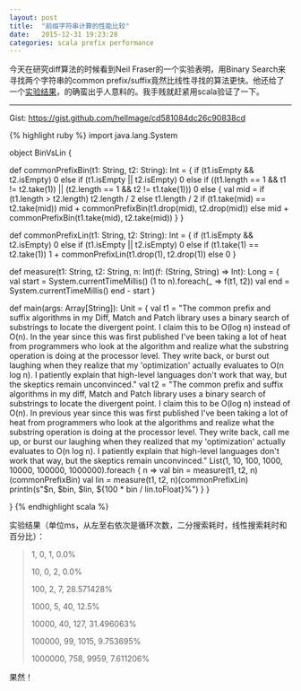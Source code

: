 ```yaml
---
layout: post
title:  "前缀字符串计算的性能比较"
date:   2015-12-31 19:23:28
categories: scala prefix performance
---
```


今天在研究diff算法的时候看到Neil Fraser的一个实验表明，用Binary Search来寻找两个字符串的common prefix/suffix竟然比线性寻找的算法更快。他还给了一个[实验结果](https://neil.fraser.name/news/2007/10/09/)，的确蛮出乎人意料的。我手贱就赶紧用scala验证了一下。

------
Gist: https://gist.github.com/hellmage/cd581084dc26c90838cd

{% highlight ruby %}
import java.lang.System

object BinVsLin {

  def commonPrefixBin(t1: String, t2: String): Int = {
    if (t1.isEmpty && t2.isEmpty)
      0
    else if (t1.isEmpty || t2.isEmpty)
      0
    else if ((t1.length == 1 && t1 != t2.take(1)) || (t2.length == 1 && t2 != t1.take(1)))
      0
    else {
      val mid = if (t1.length > t2.length) t2.length / 2 else t1.length / 2
      if (t1.take(mid) == t2.take(mid))
        mid + commonPrefixBin(t1.drop(mid), t2.drop(mid))
      else
        mid + commonPrefixBin(t1.take(mid), t2.take(mid))
    }
  }

  def commonPrefixLin(t1: String, t2: String): Int = {
    if (t1.isEmpty && t2.isEmpty)
      0
    else if (t1.isEmpty || t2.isEmpty)
      0
    else if (t1.take(1) == t2.take(1))
      1 + commonPrefixLin(t1.drop(1), t2.drop(1))
    else
      0
  }

  def measure(t1: String, t2: String, n: Int)(f: (String, String) => Int): Long = {
    val start = System.currentTimeMillis()
    (1 to n).foreach(_ => f(t1, t2))
    val end = System.currentTimeMillis()
    end - start
  }

  def main(args: Array[String]): Unit = {
    val t1 = "The common prefix and suffix algorithms in my Diff, Match and Patch library uses a binary search of substrings to locate the divergent point. I claim this to be O(log n) instead of O(n). In the year since this was first published I've been taking a lot of heat from programmers who look at the algorithm and realize what the substring operation is doing at the processor level. They write back, or burst out laughing when they realize that my 'optimization' actually evaluates to O(n log n). I patiently explain that high-level languages don't work that way, but the skeptics remain unconvinced."
    val t2 = "The common prefix and suffix algorithms in my diff, Match and Patch library uses a binary search of substrings to locate the divergent point. I claim this to be O(log n) instead of O(n). In previous year since this was first published I've been taking a lot of heat from programmers who look at the algorithms and realize what the substring operation is doing at the processor level. They write back, call me up, or burst our laughing when they realized that my 'optimization' actually evaluates to O(n log n). I patiently explain that high-level languages don't work that way, but the skeptics remain unconvinced."
    List(1, 10, 100, 1000, 10000, 100000, 1000000).foreach { n =>
      val bin = measure(t1, t2, n)(commonPrefixBin)
      val lin = measure(t1, t2, n)(commonPrefixLin)
      println(s"$n, $bin, $lin, ${100 * bin / lin.toFloat}%")
    }
  }

}
{% endhighlight scala %}

实验结果（单位ms，从左至右依次是循环次数，二分搜索耗时，线性搜索耗时和百分比）：

> 1, 0, 1, 0.0%
>
> 10, 0, 2, 0.0%
>
> 100, 2, 7, 28.571428%
>
> 1000, 5, 40, 12.5%
>
> 10000, 40, 127, 31.496063%
>
> 100000, 99, 1015, 9.753695%
>
> 1000000, 758, 9959, 7.611206%

果然！
